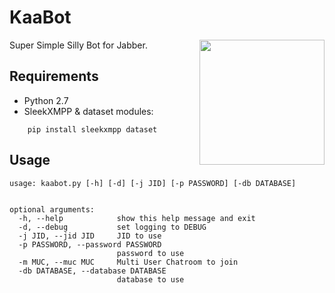 KaaBot
======

<img align="right" height="200" src="/octogene/kaabot/raw/master/logo.png"/>

Super Simple Silly Bot for Jabber.

Requirements
------------

* Python 2.7
* SleekXMPP & dataset modules:
```
    pip install sleekxmpp dataset
```

Usage
-----

```
usage: kaabot.py [-h] [-d] [-j JID] [-p PASSWORD] [-db DATABASE]


optional arguments:
  -h, --help            show this help message and exit
  -d, --debug           set logging to DEBUG
  -j JID, --jid JID     JID to use
  -p PASSWORD, --password PASSWORD
                        password to use
  -m MUC, --muc MUC     Multi User Chatroom to join
  -db DATABASE, --database DATABASE
                        database to use
```
